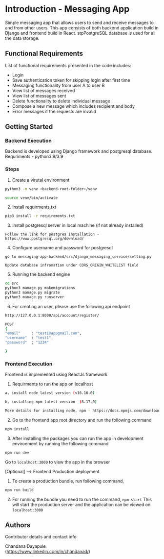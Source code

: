 # Introduction - Messaging App 


Simple messaging app that allows users to send and receive messages to and from other users.
This app consists of both backend application build in Django and frontend build in React.
stpPostgreSQL database is used for all the data storage.

## Functional Requirements

List of functional requirements presented in the code includes:

* Login
* Save authentication token for skipping login after first time 
* Messaging functionality from user A to user B
* View list of messages received
* View list of messages sent
* Delete functionality to delete individual message 
* Compose a new message which includes recipient and body
* Error messages if the requests are invalid

## Getting Started

### Backend Execution

Backend is developed using Django framework and postgresql database.  
Requriments -  python3.8/3.9 


### Steps 
1. Create a virutal environment 
```bash
python3 -m venv <backend-root-folder>/venv

source venv/bin/activate
``` 

2. Install requirments.txt 
```bash
pip3 install -r requirements.txt
```

3. Install postgresql server in local machine (if not already installed)
```
Follow the link for postgres installation - https://www.postgresql.org/download/
```

4. Configure username and password for postgresql 
```
go to messaging-app-backend/src/django_messaging_service/setting.py

Update database infromation under CORS_ORIGIN_WHITELIST field 
```


5. Running the backend engine 

```bash
cd src
python3 manage.py makemigrations
python3 manage.py migrate
python3 manage.py runserver
```


6. For creating an user, please use the following api endpoint 

```bash
http://127.0.0.1:8000/api/account/register/

POST 
{
"email"     : "test1@appgmail.com",
"username"  : "test1",
"password"  : "1234"

}
```



### Frontend Execution 
Frontend is implemented using ReactJs framework

1. Requirments to run the app on localhost 

```bash
a. install node latest version (v16.16.0)  

b. installing npm latest version  (8.17.0) 

More details for installing node, npm - https://docs.npmjs.com/downloading-and-installing-node-js-and-npm
```
2. Go to the frontend app root directory and run the following command

```bash
npm install
```
3. After installing the packages you can run the app in development environment by running the following command

```bash
npm run dev 
```
Go to ```localhost:3000``` to view the app in the browser
  


[Optional] --> Frontend Production deployment

1.  To create a production bundle, run following command,
 
 ```bash
 npm run build
 
 ``` 

2. For running the bundle you need to run the command,
 ```npm start```
 This will start the production server and the application can be viewed on ```localhost:3000``` 




## Authors

Contributor details and contact info

Chandana Dayapule  
(https://www.linkedin.com/in/chandanad/)

